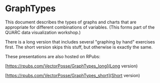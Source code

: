 # GraphTypes

This document describes the types of graphs and charts that are appropriate for different combinations of variables. (This forms part of the QUARC data visualization workshop.)

There is a long version that includes several "graphing by hand" exercises first. The short version skips this stuff, but otherwise is exactly the same.

These presentations are also hosted on RPubs:

[https://rpubs.com/VectorPosse/GraphTypes_long](Long version)

[https://rpubs.com/VectorPosse/GraphTypes_short](Short version)
